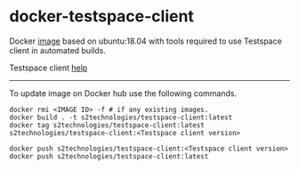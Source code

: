 # docker-testspace-client

Docker [image](https://hub.docker.com/r/s2technologies/testspace-client) based on ubuntu:18.04 with tools required to use Testspace client in automated builds.

Testspace client [help](https://help.testspace.com/reference:client-reference)

---

To update image on Docker hub use the following commands.
```
docker rmi <IMAGE ID> -f # if any existing images.
docker build . -t s2technologies/testspace-client:latest
docker tag s2technologies/testspace-client:latest s2technologies/testspace-client:<Testspace client version>

docker push s2technologies/testspace-client:<Testspace client version>
docker push s2technologies/testspace-client:latest
```